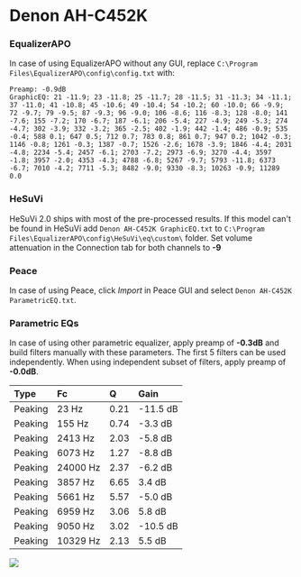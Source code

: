 # Denon AH-C452K

### EqualizerAPO
In case of using EqualizerAPO without any GUI, replace `C:\Program Files\EqualizerAPO\config\config.txt`
with:
```
Preamp: -0.9dB
GraphicEQ: 21 -11.9; 23 -11.8; 25 -11.7; 28 -11.5; 31 -11.3; 34 -11.1; 37 -11.0; 41 -10.8; 45 -10.6; 49 -10.4; 54 -10.2; 60 -10.0; 66 -9.9; 72 -9.7; 79 -9.5; 87 -9.3; 96 -9.0; 106 -8.6; 116 -8.3; 128 -8.0; 141 -7.6; 155 -7.2; 170 -6.7; 187 -6.1; 206 -5.4; 227 -4.9; 249 -5.3; 274 -4.7; 302 -3.9; 332 -3.2; 365 -2.5; 402 -1.9; 442 -1.4; 486 -0.9; 535 -0.4; 588 0.1; 647 0.5; 712 0.7; 783 0.8; 861 0.7; 947 0.2; 1042 -0.3; 1146 -0.8; 1261 -0.3; 1387 -0.7; 1526 -2.6; 1678 -3.9; 1846 -4.4; 2031 -4.8; 2234 -5.4; 2457 -6.1; 2703 -7.2; 2973 -6.9; 3270 -4.4; 3597 -1.8; 3957 -2.0; 4353 -4.3; 4788 -6.8; 5267 -9.7; 5793 -11.8; 6373 -6.7; 7010 -4.2; 7711 -5.3; 8482 -9.0; 9330 -8.3; 10263 -0.9; 11289 0.0
```

### HeSuVi
HeSuVi 2.0 ships with most of the pre-processed results. If this model can't be found in HeSuVi add
`Denon AH-C452K GraphicEQ.txt` to `C:\Program Files\EqualizerAPO\config\HeSuVi\eq\custom\` folder.
Set volume attenuation in the Connection tab for both channels to **-9**

### Peace
In case of using Peace, click *Import* in Peace GUI and select `Denon AH-C452K ParametricEQ.txt`.

### Parametric EQs
In case of using other parametric equalizer, apply preamp of **-0.3dB** and build filters manually
with these parameters. The first 5 filters can be used independently.
When using independent subset of filters, apply preamp of **-0.0dB**.

| Type    | Fc       |    Q | Gain     |
|:--------|:---------|:-----|:---------|
| Peaking | 23 Hz    | 0.21 | -11.5 dB |
| Peaking | 155 Hz   | 0.74 | -3.3 dB  |
| Peaking | 2413 Hz  | 2.03 | -5.8 dB  |
| Peaking | 6073 Hz  | 1.27 | -8.8 dB  |
| Peaking | 24000 Hz | 2.37 | -6.2 dB  |
| Peaking | 3857 Hz  | 6.65 | 3.4 dB   |
| Peaking | 5661 Hz  | 5.57 | -5.0 dB  |
| Peaking | 6959 Hz  | 3.06 | 5.8 dB   |
| Peaking | 9050 Hz  | 3.02 | -10.5 dB |
| Peaking | 10329 Hz | 2.13 | 5.5 dB   |

![](https://raw.githubusercontent.com/jaakkopasanen/AutoEq/master/results/headphonecom/sbaf-serious/Denon%20AH-C452K/Denon%20AH-C452K.png)